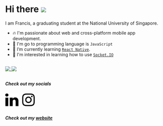 <h1>Hi there <img src="https://media.giphy.com/media/hvRJCLFzcasrR4ia7z/giphy.gif" width="40px"></h1>

I am Francis, a graduating student at the National University of Singapore.
<!-- - I’m currently working at Ufinity, Singapore. -->
- 🔥 I'm passionate about web and cross-platform mobile app development.
- 🔨 I'm go to programming language is `JavaScript`
- 📘 I’m currently learning [`React Native`](https://reactnative.dev/).
- 🌱 I'm interested in learning how to use [`Socket.IO`](https://socket.io/)

##
<a href="https://github.com/anuraghazra/github-readme-stats">
  <img align="top" src="https://github-readme-stats.vercel.app/api/top-langs/?username=francislow" />
  <img align="top" src="https://github-readme-stats.vercel.app/api?username=francislow&show_icons=true&count_private=true" />
</a>

##
<h5>Check out my socials</h5>

<em> [<img src="https://github.com/francislow/francislow/blob/master/linkedin_icon.7dfa2db1.png" height="40em" align="center"/>](https://www.linkedin.com/in/francis-low-bb1b4079/)&nbsp;&nbsp;&nbsp;[<img src="https://raw.githubusercontent.com/francislow/francislow/master/insta_icon.93339665.png" height="40em" align="center"/>](https://www.instagram.com/friendcislol/)</em>

##
<h5>Check out my <a href="https://francislow.netlify.app/" target="_blank">website</a></h5>
